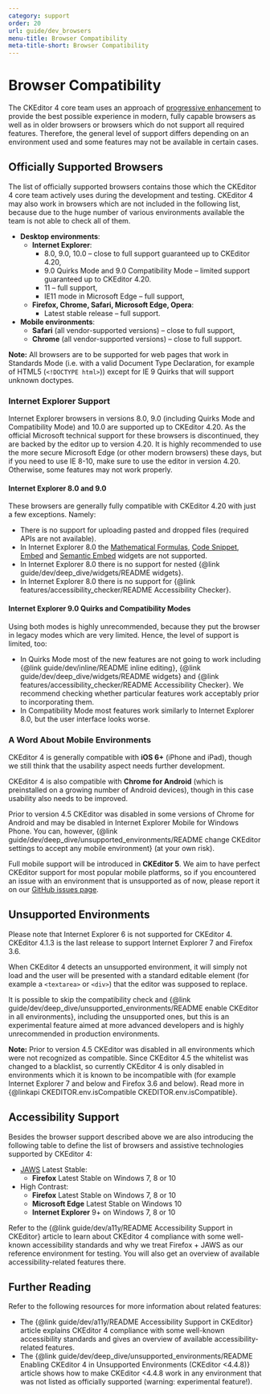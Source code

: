 ```yaml
---
category: support
order: 20
url: guide/dev_browsers
menu-title: Browser Compatibility
meta-title-short: Browser Compatibility
---
```

<!--
Copyright (c) 2003-2025, CKSource Holding sp. z o.o. All rights reserved.
For licensing, see LICENSE.md.
-->

# Browser Compatibility

The CKEditor 4 core team uses an approach of [progressive enhancement](http://en.wikipedia.org/wiki/Progressive_enhancement) to provide the best possible experience in modern, fully capable browsers as well as in older browsers or browsers which do not support all required features. Therefore, the general level of support differs depending on an environment used and some features may not be available in certain cases.

## Officially Supported Browsers

The list of officially supported browsers contains those which the CKEditor 4 core team actively uses during the development and testing. CKEditor 4 may also work in browsers which are not included in the following list, because due to the huge number of various environments available the team is not able to check all of them.

* **Desktop environments**:
  * **Internet Explorer**:
    * 8.0, 9.0, 10.0 &ndash; close to full support guaranteed up to CKEditor 4.20,
    * 9.0 Quirks Mode and 9.0 Compatibility Mode &ndash; limited support guaranteed up to CKEditor 4.20.
    * 11 &ndash; full support,
    * IE11 mode in Microsoft Edge &ndash; full support,
  * **Firefox, Chrome, Safari, Microsoft Edge, Opera**:
    * Latest stable release &ndash; full support.
* **Mobile environments**:
  * **Safari** (all vendor-supported versions) &ndash; close to full support,
  * **Chrome** (all vendor-supported versions) &ndash; close to full support.

**Note:** All browsers are to be supported for web pages that work in Standards Mode (i.e. with a valid Document Type Declaration, for example of HTML5 (`<!DOCTYPE html>`)) except for IE 9 Quirks that will support unknown doctypes.

### Internet Explorer Support

Internet Explorer browsers in versions 8.0, 9.0 (including Quirks Mode and Compatibility Mode) and 10.0 are supported up to CKEditor 4.20. As the official Microsoft technical support for these browsers is discontinued, they are backed by the editor up to version 4.20. It is highly recommended to use the more secure Microsoft Edge (or other modern browsers) these days, but if you need to use IE 8-10, make sure to use the editor in version 4.20. Otherwise, some features may not work properly.

#### Internet Explorer 8.0 and 9.0

These browsers are generally fully compatible with CKEditor 4.20 with just a few exceptions. Namely:

* There is no support for uploading pasted and dropped files (required APIs are not available).
* In Internet Explorer 8.0 the [Mathematical Formulas](https://ckeditor.com/cke4/addon/mathjax), [Code Snippet](https://ckeditor.com/cke4/addon/codesnippet), [Embed](https://ckeditor.com/cke4/addon/embed) and [Semantic Embed](https://ckeditor.com/cke4/addon/embedsemantic) widgets are not supported.
* In Internet Explorer 8.0 there is no support for nested {@link guide/dev/deep_dive/widgets/README widgets}.
* In Internet Explorer 8.0 there is no support for {@link features/accessibility_checker/README Accessibility Checker}.

#### Internet Explorer 9.0 Quirks and Compatibility Modes

Using both modes is highly unrecommended, because they put the browser in legacy modes which are very limited. Hence, the level of support is limited, too:

* In Quirks Mode most of the new features are not going to work including {@link guide/dev/inline/README inline editing}, {@link guide/dev/deep_dive/widgets/README widgets} and {@link features/accessibility_checker/README Accessibility Checker}. We recommend checking whether particular features work acceptably prior to incorporating them.
* In Compatibility Mode most features work similarly to Internet Explorer 8.0, but the user interface looks worse.

### A Word About Mobile Environments

CKEditor 4 is generally compatible with **iOS 6+** (iPhone and iPad), though we still think that the usability aspect needs further development.

CKEditor 4 is also compatible with **Chrome for Android** (which is preinstalled on a growing number of Android devices), though in this case usability also needs to be improved.

<info-box hint="">
  Prior to version 4.5 CKEditor was disabled in some versions of Chrome for Android and may be disabled in Internet Explorer Mobile for Windows Phone. You can, however, {@link guide/dev/deep_dive/unsupported_environments/README change CKEditor settings to accept any mobile environment} (at your own risk).
</info-box>

Full mobile support will be introduced in **CKEditor 5**. We aim to have perfect CKEditor support for most popular mobile platforms, so if you encountered an issue with an environment that is unsupported as of now, please report it on our [GitHub issues page](https://github.com/ckeditor/ckeditor4/issues).

## Unsupported Environments

Please note that Internet Explorer 6 is not supported for CKEditor 4. CKEditor 4.1.3 is the last release to support Internet Explorer 7 and Firefox 3.6.

When CKEditor 4 detects an unsupported environment, it will simply not load and the user will be presented with a standard editable element (for example a `<textarea>` or `<div>`) that the editor was supposed to replace.

It is possible to skip the compatibility check and {@link guide/dev/deep_dive/unsupported_environments/README enable CKEditor in all environments}, including the unsupported ones, but this is an experimental feature aimed at more advanced developers and is highly unrecommended in production environments.

**Note:** Prior to version 4.5 CKEditor was disabled in all environments which were not recognized as compatible. Since CKEditor 4.5 the whitelist was changed to a blacklist, so currently CKEditor 4 is only disabled in environments which it is known to be incompatible with (for example Internet Explorer 7 and below and Firefox 3.6 and below). Read more in {@linkapi CKEDITOR.env.isCompatible CKEDITOR.env.isCompatible}.

## Accessibility Support

Besides the browser support described above we are also introducing the following table to define the list of browsers and assistive technologies supported by CKEditor 4:

 * [JAWS](http://www.freedomscientific.com/products/fs/JAWS-product-page.asp) Latest Stable:
   * **Firefox** Latest Stable on Windows 7, 8 or 10
 * High Contrast:
   * **Firefox** Latest Stable on Windows 7, 8 or 10
   * **Microsoft Edge** Latest Stable on Windows 10
   * **Internet Explorer** 9+ on Windows 7, 8 or 10

Refer to the {@link guide/dev/a11y/README Accessibility Support in CKEditor} article to learn about CKEditor 4 compliance with some well-known accessibility standards and why we treat Firefox + JAWS as our reference environment for testing. You will also get an overview of available accessibility-related features there.

## Further Reading

Refer to the following resources for more information about related features:

* The {@link guide/dev/a11y/README Accessibility Support in CKEditor} article explains CKEditor 4 compliance with some well-known accessibility standards and gives an overview of available accessibility-related features.
* The {@link guide/dev/deep_dive/unsupported_environments/README Enabling CKEditor 4 in Unsupported Environments (CKEditor &lt;4.4.8)} article shows how to make CKEditor &lt;4.4.8 work in any environment that was not listed as officially supported (warning: experimental feature!).
